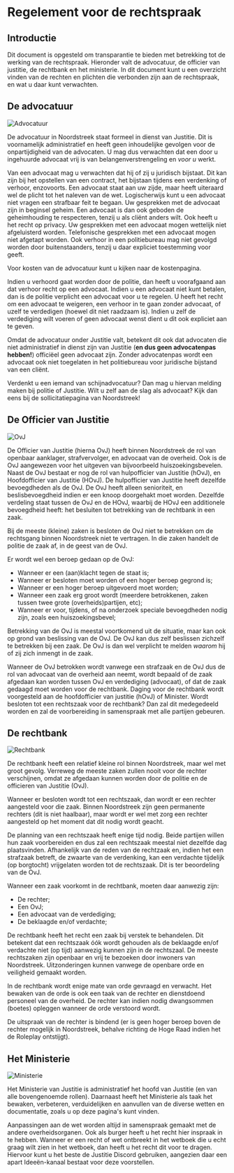 # Regelement voor de rechtspraak

## Introductie

Dit document is opgesteld om transparantie te bieden met betrekking tot de werking van de rechtspraak. Hieronder valt de advocatuur, de officier van justitie, de rechtbank en het ministerie.
In dit document kunt u een overzicht vinden van de rechten en plichten die verbonden zijn aan de rechtspraak, en wat u daar kunt verwachten.

## De advocatuur

![Advocatuur](/img/rechtspraak/advocatuur.png)

De advocatuur in Noordstreek staat formeel in dienst van Justitie. Dit is voornamelijk administratief en heeft geen inhoudelijke gevolgen voor de onpartijdigheid van de advocaten. U mag dus verwachten dat een door u ingehuurde advocaat vrij is van belangenverstrengeling en *voor u* werkt.

Van een advocaat mag u verwachten dat hij of zij u juridisch bijstaat. Dit kan zijn bij het opstellen van een contract, het bijstaan tijdens een verdenking of verhoor, enzovoorts. Een advocaat staat aan uw zijde, maar heeft uiteraard wel de plicht tot het naleven van de wet. Logischerwijs kunt u een advocaat niet vragen een strafbaar feit te begaan.
Uw gesprekken met de advocaat zijn in beginsel geheim. Een advocaat is dan ook geboden de geheimhouding te respecteren, tenzij u als cliënt anders wilt.
Ook heeft u het recht op privacy. Uw gesprekken met een advocaat mogen wettelijk niet afgeluisterd worden. Telefonische gesprekken met een advocaat mogen niet afgetapt worden. Ook verhoor in een politiebureau mag niet gevolgd worden door buitenstaanders, tenzij u daar expliciet toestemming voor geeft.

Voor kosten van de advocatuur kunt u kijken naar de kostenpagina.

Indien u verhoord gaat worden door de politie, dan heeft u voorafgaand aan dat verhoor recht op een advocaat. Indien u een advocaat niet kunt betalen, dan is de politie verplicht een advocaat voor u te regelen. U heeft het recht om een advocaat te weigeren, een verhoor in te gaan zonder advocaat, of uzelf te verdedigen (hoewel dit niet raadzaam is). Indien u zelf de verdediging wilt voeren of geen advocaat wenst dient u dit ook expliciet aan te geven.

Omdat de advocatuur onder Justitie valt, betekent dit ook dat advocaten die niet administratief in dienst zijn van Justitie (**en dus geen advocatenpas hebben!**) officiëel geen advocaat zijn. Zonder advocatenpas wordt een advocaat ook niet toegelaten in het politiebureau voor juridische bijstand van een cliënt.

Verdenkt u een iemand van schijnadvocatuur? Dan mag u hiervan melding maken bij politie of Justitie.
Wilt u zelf aan de slag als advocaat? Kijk dan eens bij de sollicitatiepagina van Noordstreek!

## De Officier van Justitie

![OvJ](/img/rechtspraak/Officier_van_justitie.png)

De Officier van Justitie (hierna OvJ) heeft binnen Noordstreek de rol van openbaar aanklager, strafvervolger, en advocaat van de overheid. Ook is de OvJ aangewezen voor het uitgeven van bijvoorbeeld huiszoekingsbevelen.
Naast de OvJ bestaat er nog de rol van hulpofficier van Justitie (hOvJ), en Hoofdofficier van Justitie (HOvJ). De hulpofficier van Justitie heeft dezelfde bevoegdheden als de OvJ. De OvJ heeft alleen senioriteit, en beslisbevoegdheid indien er een knoop doorgehakt moet worden. Dezelfde verdeling staat tussen de OvJ en de HOvJ, waarbij de HOvJ een additionele bevoegdheid heeft: het besluiten tot betrekking van de rechtbank in een zaak.

Bij de meeste (kleine) zaken is besloten de OvJ niet te betrekken om de rechtsgang binnen Noordstreek niet te vertragen. In die zaken handelt de politie de zaak af, in de geest van de OvJ.

Er wordt wel een beroep gedaan op de OvJ:

* Wanneer er een (aan)klacht tegen de staat is;
* Wanneer er besloten moet worden of een hoger beroep gegrond is;
* Wanneer er een hoger beroep uitgevoerd moet worden;
* Wanneer een zaak erg groot wordt (meerdere betrokkenen, zaken tussen twee grote (overheids)partijen, etc);
* Wanneer er voor, tijdens, of na onderzoek speciale bevoegdheden nodig zijn, zoals een huiszoekingsbevel;

Betrekking van de OvJ is meestal voortkomend uit de situatie, maar kan ook op grond van beslissing van de OvJ. De OvJ kan dus zelf beslissen zichzelf te betrekken bij een zaak. De OvJ is dan wel verplicht te melden *waarom* hij of zij zich inmengt in de zaak.

Wanneer de OvJ betrokken wordt vanwege een strafzaak en de OvJ dus de rol van advocaat van de overheid aan neemt, wordt bepaald of de zaak afgedaan kan worden tussen OvJ en verdediging (advocaat), of dat de zaak gedaagd moet worden voor de rechtbank. Daging voor de rechtbank wordt voorgesteld aan de hoofdofficier van justitie (hOvJ) of Minister. Wordt besloten tot een rechtszaak voor de rechtbank? Dan zal dit medegedeeld worden en zal de voorbereiding in samenspraak met alle partijen gebeuren.

## De rechtbank

![Rechtbank](/img/rechtspraak/rechtbank.png)

De rechtbank heeft een relatief kleine rol binnen Noordstreek, maar wel met groot gevolg. Verreweg de meeste zaken zullen nooit voor de rechter verschijnen, omdat ze afgedaan kunnen worden door de politie en de officieren van Justitie (OvJ).

Wanneer er besloten wordt tot een rechtszaak, dan wordt er een rechter aangesteld voor die zaak. Binnen Noordstreek zijn geen permanente rechters (dit is niet haalbaar), maar wordt er wel met zorg een rechter aangesteld op het moment dat dit nodig wordt geacht.

De planning van een rechtszaak heeft enige tijd nodig. Beide partijen willen hun zaak voorbereiden en dus zal een rechtszaak meestal niet dezelfde dag plaatsvinden. Afhankelijk van de reden van de rechtzaak en, indien het een strafzaak betreft, de zwaarte van de verdenking, kan een verdachte tijdelijk (op borgtocht) vrijgelaten worden tot de rechtszaak. Dit is ter beoordeling van de OvJ.

Wanneer een zaak voorkomt in de rechtbank, moeten daar aanwezig zijn:

* De rechter;
* Een OvJ;
* Een advocaat van de verdediging;
* De beklaagde en/of verdachte;

De rechtbank heeft het recht een zaak bij verstek te behandelen. Dit betekent dat een rechtszaak óók wordt gehouden als de beklaagde en/of verdachte niet (op tijd) aanwezig kunnen zijn in de rechtszaal.
De meeste rechtszaken zijn openbaar en vrij te bezoeken door inwoners van Noordstreek.
Uitzonderingen kunnen vanwege de openbare orde en veiligheid gemaakt worden.

In de rechtbank wordt enige mate van orde gevraagd en verwacht. Het bewaken van de orde is ook een taak van de rechter en dienstdoend personeel van de overheid. De rechter kan indien nodig dwangsommen (boetes) opleggen wanneer de orde verstoord wordt.

De uitspraak van de rechter is bindend (er is geen hoger beroep boven de rechter mogelijk in Noordstreek, behalve richting de Hoge Raad indien het de Roleplay ontstijgt).

## Het Ministerie

![Ministerie](/img/rechtspraak/ministerie.png)

Het Ministerie van Justitie is administratief het hoofd van Justitie (en van alle bovengenoemde rollen). Daarnaast heeft het Ministerie als taak het bewaken, verbeteren, verduidelijken en aanvullen van de diverse wetten en documentatie, zoals u op deze pagina's kunt vinden.

Aanpassingen aan de wet worden altijd in samenspraak gemaakt met de andere overheidsorganen. Ook als burger heeft u het recht hier inspraak in te hebben. Wanneer er een recht of wet ontbreekt in het wetboek die u echt graag wilt zien in het wetboek, dan heeft u het recht dit voor te dragen. Hiervoor kunt u het beste de Justitie Discord gebruiken, aangezien daar een apart Ideeën-kanaal bestaat voor deze voorstellen.
